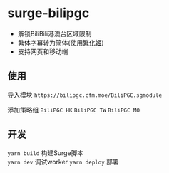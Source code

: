 # surge-bilipgc

- 解锁BiliBili港澳台区域限制
- 繁体字幕转为简体(使用[繁化姬](https://zhconvert.org/))
- 支持网页和移动端

## 使用

导入模块 `https://bilipgc.cfm.moe/BiliPGC.sgmodule`

添加策略组 `BiliPGC HK` `BiliPGC TW` `BiliPGC MO`

## 开发

`yarn build` 构建Surge脚本  
`yarn dev` 调试worker
`yarn deploy` 部署
